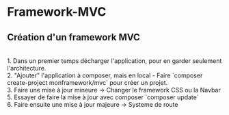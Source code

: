 # Framework-MVC
## Création d'un framework MVC 
<br/>
1. Dans un premier temps décharger l'application, pour en garder seulement l'architecture.
<br/>
2. "Ajouter" l'application à composer, mais en local
    - Faire `composer create-project monframework/mvc` pour créer un projet.
<br/>
3. Faire une mise à jour mineure -> Changer le framework CSS ou la Navbar
<br/>
5. Essayer de faire la mise à jour avec composer `composer update`
<br/>
6. Faire ensuite une mise à jour majeure -> Systeme de route
